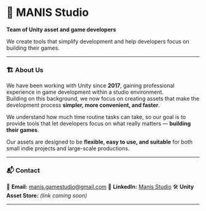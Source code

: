 # 🧩 MANIS Studio

**Team of Unity asset and game developers**

We create tools that simplify development and help developers focus on building their games.

---

### 🏗️ About Us

We have been working with Unity since **2017**, gaining professional experience in game development within a studio environment.  
Building on this background, we now focus on creating assets that make the development process **simpler, more convenient, and faster**.  

We understand how much time routine tasks can take, so our goal is to provide tools that let developers focus on what really matters — **building their games**.  

Our assets are designed to be **flexible, easy to use, and suitable** for both small indie projects and large-scale productions.

---

### 📬 Contact

📧 **Email:** manis.gamestudio@gmail.com 
🔗 **LinkedIn:** [Manis Studio](https://www.linkedin.com/in/marina-belova-unity/)
🛠️ **Unity Asset Store:** *(link coming soon)*

---
